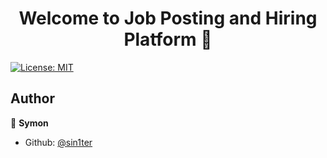 <h1 align="center">Welcome to Job Posting and Hiring Platform 👋</h1>
<p>
  <a href="#" target="_blank">
    <img alt="License: MIT" src="https://img.shields.io/badge/License-MIT-yellow.svg" />
  </a>
</p>

## Author

👤 **Symon**

* Github: [@sin1ter](https://github.com/sin1ter)

